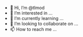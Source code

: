 - 👋 Hi, I’m @tlmod
- 👀 I’m interested in ...
- 🌱 I’m currently learning ...
- 💞️ I’m looking to collaborate on ...
- 📫 How to reach me ...

<!---
tlmod/tlmod is a ✨ special ✨ repository because its `README.md` (this file) appears on your GitHub profile.
You can click the Preview link to take a look at your changes.
--->
